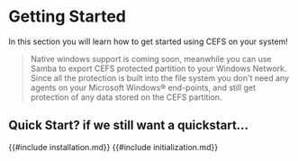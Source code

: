 # Getting Started

In this section you will learn how to get started using CEFS on your system!

> Native windows support is coming soon, meanwhile you can use Samba to
export CEFS protected partition to your Windows Network. Since all the
protection is built into the file system you don't need any agents on
your Microsoft Windows® end-points, and still get protection of any
data stored on the CEFS partition.

## Quick Start? if we still want a quickstart...

{{#include installation.md}}
{{#include initialization.md}}
